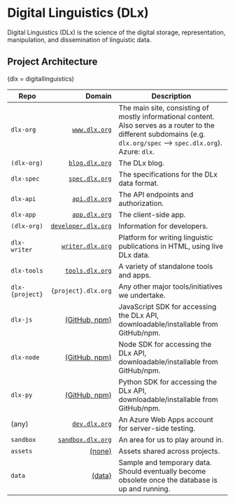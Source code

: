 # Digital Linguistics (DLx)
Digital Linguistics (DLx) is the science of the digital storage, representation, manipulation, and dissemination of linguistic data.

## Project Architecture
(dlx = digitallinguistics)

Repo            | Domain                    | Description
--------------- | ------------------------: | -----------
`dlx-org`       |       [`www.dlx.org`][1]  | The main site, consisting of mostly informational content. Also serves as a router to the different subdomains (e.g. `dlx.org/spec` --> `spec.dlx.org`). Azure: `dlx`.
`(dlx-org)`     |      [`blog.dlx.org`][2] | The DLx blog.
`dlx-spec`      |      [`spec.dlx.org`][3]  | The specifications for the DLx data format.
`dlx-api`       |       [`api.dlx.org`][4]  | The API endpoints and authorization.
`dlx-app`       |       [`app.dlx.org`][5]  | The client-side app.
`(dlx-org)`     | [`developer.dlx.org`][6]  | Information for developers.
`dlx-writer`    |    [`writer.dlx.org`][7]  | Platform for writing linguistic publications in HTML, using live DLx data.
`dlx-tools`     |     [`tools.dlx.org`][8]  | A variety of standalone tools and apps.
`dlx-{project}` |  `{project}.dlx.org`      | Any other major tools/initiatives we undertake.
`dlx-js`        |       [(GitHub, npm)][9]  | JavaScript SDK for accessing the DLx API, downloadable/installable from GitHub/npm.
`dlx-node`      |       [(GitHub, npm)][10] | Node SDK for accessing the DLx API, downloadable/installable from GitHub/npm.
`dlx-py`        |       [(GitHub, npm)][11] | Python SDK for accessing the DLx API, downloadable/installable from GitHub/npm.
 (any)          |       [`dev.dlx.org`][12] | An Azure Web Apps account for server-side testing.
`sandbox`       |   [`sandbox.dlx.org`][13] | An area for us to play around in.
`assets`        |              [(none)][14] | Assets shared across projects.
`data`          |              [(data)][15] | Sample and temporary data. Should eventually become obsolete once the database is up and running.

[1]:  http://digitallinguistics.org/
[2]: http://blog.digitallinguistics.org/
[3]:  http://spec.digitallinguistics.org/
[4]:  https://api.digitallinguistics.org/
[5]:  http://app.digitallinguistics.org/
[6]:  http://developer.digitallinguistics.org/
[7]:  http://writer.digitallinguistics.org/
[8]:  http://tools.digitallinguistics.org/
[9]:  https://github.com/digitallinguistics/dlx-js/
[10]: https://github.com/digitallinguistics/dlx-node/
[11]: https://github.com/digitallinguistics/dlx-py/
[12]: http://dev.digitallinguistics.org/
[13]: http://sandbox.digitallinguistics.org/
[14]: https://github.com/digitallinguistics/assets/
[15]: https://github.com/digitallinguistics/data/
